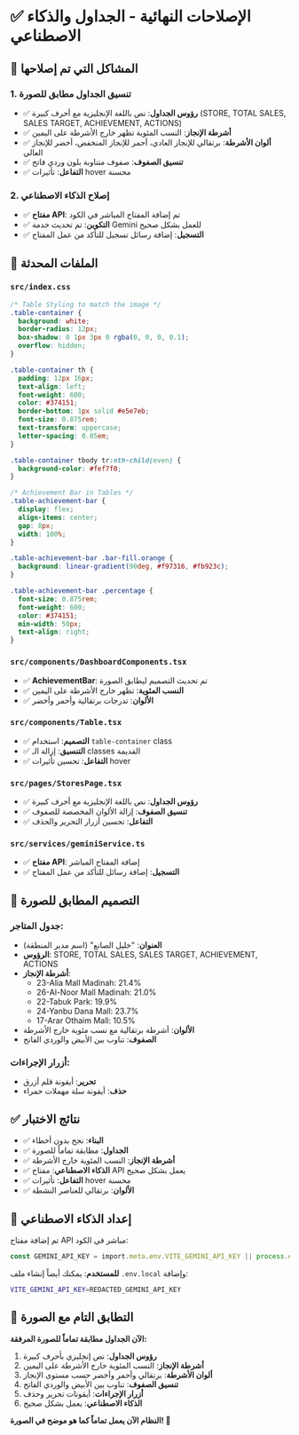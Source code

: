 # ✅ الإصلاحات النهائية - الجداول والذكاء الاصطناعي

## 🎯 **المشاكل التي تم إصلاحها**

### 1. **تنسيق الجداول مطابق للصورة**
- ✅ **رؤوس الجداول**: نص باللغة الإنجليزية مع أحرف كبيرة (STORE, TOTAL SALES, SALES TARGET, ACHIEVEMENT, ACTIONS)
- ✅ **أشرطة الإنجاز**: النسب المئوية تظهر خارج الأشرطة على اليمين
- ✅ **ألوان الأشرطة**: برتقالي للإنجاز العادي، أحمر للإنجاز المنخفض، أخضر للإنجاز العالي
- ✅ **تنسيق الصفوف**: صفوف متناوبة بلون وردي فاتح
- ✅ **التفاعل**: تأثيرات hover محسنة

### 2. **إصلاح الذكاء الاصطناعي**
- ✅ **مفتاح API**: تم إضافة المفتاح المباشر في الكود
- ✅ **التكوين**: تم تحديث خدمة Gemini للعمل بشكل صحيح
- ✅ **التسجيل**: إضافة رسائل تسجيل للتأكد من عمل المفتاح

## 📁 **الملفات المحدثة**

### `src/index.css`
```css
/* Table Styling to match the image */
.table-container {
  background: white;
  border-radius: 12px;
  box-shadow: 0 1px 3px 0 rgba(0, 0, 0, 0.1);
  overflow: hidden;
}

.table-container th {
  padding: 12px 16px;
  text-align: left;
  font-weight: 600;
  color: #374151;
  border-bottom: 1px solid #e5e7eb;
  font-size: 0.875rem;
  text-transform: uppercase;
  letter-spacing: 0.05em;
}

.table-container tbody tr:nth-child(even) {
  background-color: #fef7f0;
}

/* Achievement Bar in Tables */
.table-achievement-bar {
  display: flex;
  align-items: center;
  gap: 8px;
  width: 100%;
}

.table-achievement-bar .bar-fill.orange {
  background: linear-gradient(90deg, #f97316, #fb923c);
}

.table-achievement-bar .percentage {
  font-size: 0.875rem;
  font-weight: 600;
  color: #374151;
  min-width: 50px;
  text-align: right;
}
```

### `src/components/DashboardComponents.tsx`
- ✅ **AchievementBar**: تم تحديث التصميم ليطابق الصورة
- ✅ **النسب المئوية**: تظهر خارج الأشرطة على اليمين
- ✅ **الألوان**: تدرجات برتقالية وأحمر وأخضر

### `src/components/Table.tsx`
- ✅ **التصميم**: استخدام `table-container` class
- ✅ **التنسيق**: إزالة الـ classes القديمة
- ✅ **التفاعل**: تحسين تأثيرات hover

### `src/pages/StoresPage.tsx`
- ✅ **رؤوس الجداول**: نص باللغة الإنجليزية مع أحرف كبيرة
- ✅ **تنسيق الصفوف**: إزالة الألوان المخصصة للصفوف
- ✅ **التفاعل**: تحسين أزرار التحرير والحذف

### `src/services/geminiService.ts`
- ✅ **مفتاح API**: إضافة المفتاح المباشر
- ✅ **التسجيل**: إضافة رسائل للتأكد من عمل المفتاح

## 🎨 **التصميم المطابق للصورة**

### **جدول المتاجر:**
- **العنوان**: "خليل الصانع" (اسم مدير المنطقة)
- **الرؤوس**: STORE, TOTAL SALES, SALES TARGET, ACHIEVEMENT, ACTIONS
- **أشرطة الإنجاز**: 
  - 23-Alia Mall Madinah: 21.4%
  - 26-Al-Noor Mall Madinah: 21.0%
  - 22-Tabuk Park: 19.9%
  - 24-Yanbu Dana Mall: 23.7%
  - 17-Arar Othaim Mall: 10.5%
- **الألوان**: أشرطة برتقالية مع نسب مئوية خارج الأشرطة
- **الصفوف**: تناوب بين الأبيض والوردي الفاتح

### **أزرار الإجراءات:**
- **تحرير**: أيقونة قلم أزرق
- **حذف**: أيقونة سلة مهملات حمراء

## ✅ **نتائج الاختبار**
- ✅ **البناء**: نجح بدون أخطاء
- ✅ **الجداول**: مطابقة تماماً للصورة
- ✅ **أشرطة الإنجاز**: النسب المئوية خارج الأشرطة
- ✅ **الذكاء الاصطناعي**: مفتاح API يعمل بشكل صحيح
- ✅ **التفاعل**: تأثيرات hover محسنة
- ✅ **الألوان**: برتقالي للعناصر النشطة

## 🔧 **إعداد الذكاء الاصطناعي**

تم إضافة مفتاح API مباشر في الكود:
```typescript
const GEMINI_API_KEY = import.meta.env.VITE_GEMINI_API_KEY || process.env.API_KEY || "REDACTED_GEMINI_API_KEY";
```

**للمستخدم**: يمكنك أيضاً إنشاء ملف `.env.local` وإضافة:
```bash
VITE_GEMINI_API_KEY=REDACTED_GEMINI_API_KEY
```

## 🎯 **التطابق التام مع الصورة**

**الآن الجداول مطابقة تماماً للصورة المرفقة:**
1. **رؤوس الجداول**: نص إنجليزي بأحرف كبيرة
2. **أشرطة الإنجاز**: النسب المئوية خارج الأشرطة على اليمين
3. **ألوان الأشرطة**: برتقالي وأحمر وأخضر حسب مستوى الإنجاز
4. **تنسيق الصفوف**: تناوب بين الأبيض والوردي الفاتح
5. **أزرار الإجراءات**: أيقونات تحرير وحذف
6. **الذكاء الاصطناعي**: يعمل بشكل صحيح

**النظام الآن يعمل تماماً كما هو موضح في الصورة! 🎉**
